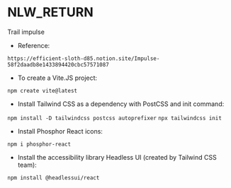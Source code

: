# NLW_RETURN
Trail impulse

* Reference:

`https://efficient-sloth-d85.notion.site/Impulse-58f2daadb8e1433894420cbc57571087`

* To create a Vite.JS project:

``npm create vite@latest``

* Install Tailwind CSS as a dependency with PostCSS and init command:

``npm install -D tailwindcss postcss autoprefixer``
``npx tailwindcss init``

* Install Phosphor React icons:

`npm i phosphor-react`

* Install the accessibility library Headless UI (created by Tailwind CSS team):

`npm install @headlessui/react`